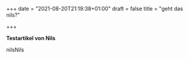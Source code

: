 +++
date = "2021-08-20T21:19:38+01:00"
draft = false
title = "geht das nils?"

+++

**Testartikel von Nils**

nilsNils
